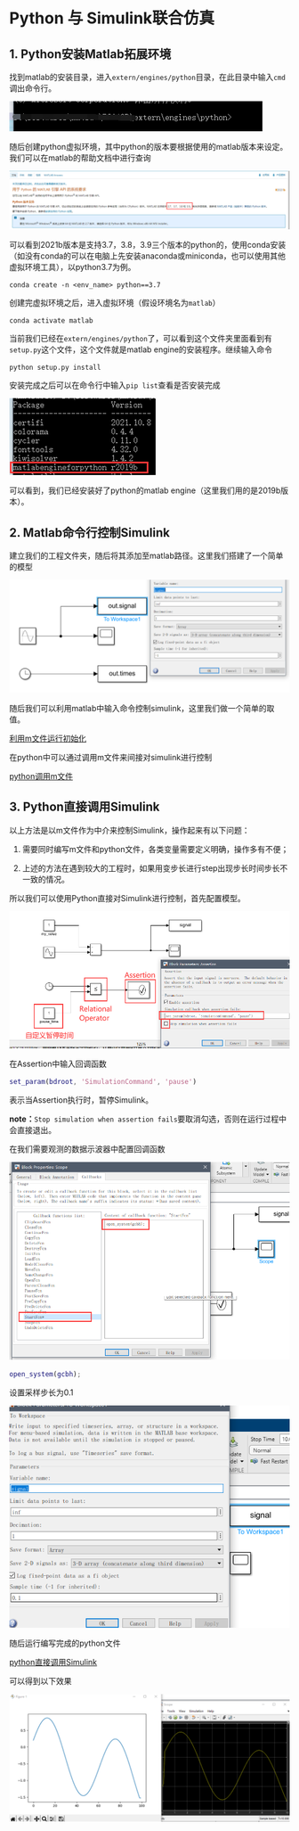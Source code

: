 # Python 与 Simulink联合仿真

## 1. Python安装Matlab拓展环境

找到matlab的安装目录，进入`extern/engines/python`目录，在此目录中输入`cmd`调出命令行。

![](assets/2022-04-19-10-07-48-image.png)

随后创建python虚拟环境，其中python的版本要根据使用的matlab版本来设定。我们可以在matlab的帮助文档中进行查询

![](assets/2022-04-19-10-10-27-image.png)

可以看到2021b版本是支持3.7，3.8，3.9三个版本的python的，使用conda安装（如没有conda的可以在电脑上先安装anaconda或miniconda，也可以使用其他虚拟环境工具），以python3.7为例。

```
conda create -n <env_name> python==3.7
```

创建完虚拟环境之后，进入虚拟环境（假设环境名为`matlab`）

```
conda activate matlab
```

当前我们已经在`extern/engines/python`了，可以看到这个文件夹里面看到有`setup.py`这个文件，这个文件就是matlab engine的安装程序。继续输入命令

```
python setup.py install
```

安装完成之后可以在命令行中输入`pip list`查看是否安装完成

![](assets/2022-04-19-10-20-02-image.png)

可以看到，我们已经安装好了python的matlab engine（这里我们用的是2019b版本）。

## 2. Matlab命令行控制Simulink

建立我们的工程文件夹，随后将其添加至matlab路径。这里我们搭建了一个简单的模型

![](assets/2022-04-19-10-30-49-image.png)

随后我们可以利用matlab中输入命令控制simulink，这里我们做一个简单的取值。

[利用m文件运行初始化](start_model_using_m.m)

在python中可以通过调用m文件来间接对simulink进行控制

[python调用m文件](run_m_python.py)

## 3. Python直接调用Simulink

以上方法是以m文件作为中介来控制Simulink，操作起来有以下问题：

1. 需要同时编写m文件和python文件，各类变量需要定义明确，操作多有不便；

2. 上述的方法在遇到较大的工程时，如果用变步长进行step出现步长时间步长不一致的情况。

所以我们可以使用Python直接对Simulink进行控制，首先配置模型。

![](assets/2022-04-19-12-12-54-image.png)

在Assertion中输入回调函数

```matlab
set_param(bdroot, 'SimulationCommand', 'pause')
```

表示当Assertion执行时，暂停Simulink。

**note：**`Stop simulation when assertion fails`要取消勾选，否则在运行过程中会直接退出。

在我们需要观测的数据示波器中配置回调函数

![](assets/2022-04-19-12-18-44-image.png)

```matlab
open_system(gcbh);
```

设置采样步长为0.1

![](assets/2022-04-19-12-31-56-image.png)

随后运行编写完成的python文件

[python直接调用Simulink](run_simulink_python.py)

可以得到以下效果

![](assets/2022-04-19-12-51-43-image.png)
